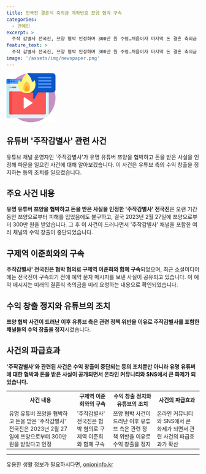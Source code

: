 ```yaml
---
title: 전국진 결혼식 축의금 계좌번호 쯔양 협박 구속
categories:
  - 연예인
excerpt: >
  주작 감별사 전국진, 쯔양 협박 인정하며 300만 원 수령…처음이자 마지막 돈 결혼 축의금 요청 문자로 현금 필요성 전달. 구제역과 함께 구속된 전 씨, 유튜브 정책 위반으로 수익 중지.
feature_text: >
  주작 감별사 전국진, 쯔양 협박 인정하며 300만 원 수령…처음이자 마지막 돈 결혼 축의금 요청 문자로 현금 필요성 전달. 구제역과 함께 구속된 전 씨, 유튜브 정책 위반으로 수익 중지.
image: '/assets/img/newspaper.png'
---
```


<p><img src="/assets/img/news.png" alt="rentncar 속보" /></p>

<h2>유튜버 '주작감별사' 관련 사건</h2>

<p data-ke-size="size16">유튜브 채널 운영자인 '주작감별사'가 유명 유튜버 쯔양을 협박하고 돈을 받은 사실을 인정해 파문을 일으킨 사건에 대해 알아보겠습니다. 이 사건은 유튜브 측의 수익 창출을 정지하는 등의 조치를 일으켰습니다.</p>

<h2>주요 사건 내용</h2>

<p><b>유명 유튜버 쯔양을 협박하고 돈을 받은 사실을 인정한 '주작감별사' 전국진</b>은 오랜 기간 동안 쯔양으로부터 피해를 입었음에도 불구하고, 결국 2023년 2월 27일에 쯔양으로부터 300만 원을 받았습니다. 그 후 이 사건이 드러나면서 '주작감별사' 채널을 포함한 여러 채널의 수익 창출이 중단되었습니다.</p>

<h2>구제역 이준희와의 구속</h2>

<p><b>주작감별사' 전국진은 협박 혐의로 구제역 이준희와 함께 구속</b>되었으며, 최근 소셜미디어에는 전국진이 구속되기 전에 예약 문자 메시지를 보낸 사실이 공유되고 있습니다. 이 예약 메시지는 미래의 결혼식 축의금을 미리 요청하는 내용으로 확인되었습니다.</p>

<h2>수익 창출 정지와 유튜브의 조치</h2>

<p><b>쯔양 협박 사건이 드러난 이후 유튜브 측은 관련 정책 위반을 이유로 주작감별사를 포함한 채널들의 수익 창출을 정지</b>시켰습니다.</p>

<h2>사건의 파급효과</h2>

<p><b>'주작감별사'와 관련된 사건은 수익 창출이 중단되는 등의 조치뿐만 아니라 유명 유튜버에 대한 협박과 돈을 받은 사실이 공개되면서 온라인 커뮤니티와 SNS에서 큰 화제가 되었습니다.</b></p>

<table>
  <tr>
    <td style="text-align: center; height: 17px;"><b>사건 내용</b></td>
    <td style="text-align: center; height: 17px;"><b>구제역 이준희와의 구속</b></td>
    <td style="text-align: center; height: 17px;"><b>수익 창출 정지와 유튜브의 조치</b></td>
    <td style="text-align: center; height: 17px;"><b>사건의 파급효과</b></td>
  </tr>
  <tr>
    <td>유명 유튜버 쯔양을 협박하고 돈을 받은 '주작감별사' 전국진은 2023년 2월 27일에 쯔양으로부터 300만 원을 받았다고 인정</td>
    <td>'주작감별사' 전국진은 협박 혐의로 구제역 이준희와 함께 구속</td>
    <td>쯔양 협박 사건이 드러난 이후 유튜브 측은 관련 정책 위반을 이유로 수익 창출을 정지</td>
    <td>온라인 커뮤니티와 SNS에서 큰 화제가 되면서 관련 사건의 파급효과가 확산</td>
  </tr>
</table>

<hr>
유용한 생활 정보가 필요하시다면, <a href="https://onioninfo.kr" rel="dofollow">onioninfo.kr</a>


